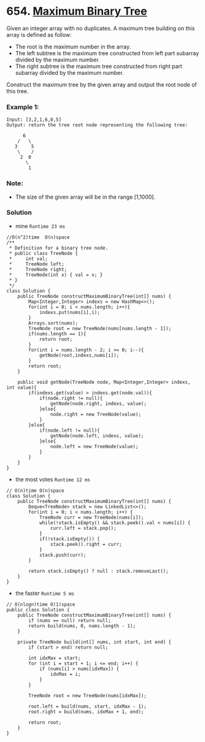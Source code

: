 # 654. [Maximum Binary Tree](https://leetcode.com/problems/maximum-binary-tree/)

Given an integer array with no duplicates. A maximum tree building on this array is defined as follow:
* The root is the maximum number in the array.
* The left subtree is the maximum tree constructed from left part subarray divided by the maximum number.
* The right subtree is the maximum tree constructed from right part subarray divided by the maximum number.

Construct the maximum tree by the given array and output the root node of this tree.

### Example 1:
    Input: [3,2,1,6,0,5]
    Output: return the tree root node representing the following tree:

          6
        /   \
       3     5
        \    / 
         2  0   
           \
            1

### Note:
* The size of the given array will be in the range [1,1000].


### Solution

* mine  `Runtime 23 ms`
```
//O(n^2)time  O(n)space 
/**
 * Definition for a binary tree node.
 * public class TreeNode {
 *     int val;
 *     TreeNode left;
 *     TreeNode right;
 *     TreeNode(int x) { val = x; }
 * }
 */
class Solution {
    public TreeNode constructMaximumBinaryTree(int[] nums) {
        Map<Integer,Integer> indexs = new HashMap<>();
        for(int i = 0; i < nums.length; i++){
            indexs.put(nums[i],i);
        }
        Arrays.sort(nums);
        TreeNode root = new TreeNode(nums[nums.length - 1]);
        if(nums.length == 1){
            return root;
        }
        for(int i = nums.length - 2; i >= 0; i--){
            getNode(root,indexs,nums[i]);
        }
        return root;
    }
    
    public void getNode(TreeNode node, Map<Integer,Integer> indexs, int value){
        if(indexs.get(value) > indexs.get(node.val)){
            if(node.right != null){
                getNode(node.right, indexs, value);
            }else{
                node.right = new TreeNode(value);
            }
        }else{
            if(node.left != null){
                getNode(node.left, indexs, value);
            }else{
                node.left = new TreeNode(value);
            }    
        }
    }
}
```

* the most votes `Runtime 12 ms`
```
// O(n)time O(n)space
class Solution {
    public TreeNode constructMaximumBinaryTree(int[] nums) {
        Deque<TreeNode> stack = new LinkedList<>();
        for(int i = 0; i < nums.length; i++) {
            TreeNode curr = new TreeNode(nums[i]);
            while(!stack.isEmpty() && stack.peek().val < nums[i]) {
                curr.left = stack.pop();
            }
            if(!stack.isEmpty()) {
                stack.peek().right = curr;
            }
            stack.push(curr);
        }
        
        return stack.isEmpty() ? null : stack.removeLast();
    }
}
```

* the faster `Runtime 5 ms`
```
// O(nlogn)time O(1)space 
public class Solution {
    public TreeNode constructMaximumBinaryTree(int[] nums) {
        if (nums == null) return null;
        return build(nums, 0, nums.length - 1);
    }
    
    private TreeNode build(int[] nums, int start, int end) {
        if (start > end) return null;
        
        int idxMax = start;
        for (int i = start + 1; i <= end; i++) {
            if (nums[i] > nums[idxMax]) {
                idxMax = i;
            }
        }
        
        TreeNode root = new TreeNode(nums[idxMax]);
        
        root.left = build(nums, start, idxMax - 1);
        root.right = build(nums, idxMax + 1, end);
        
        return root;
    }
}
```
